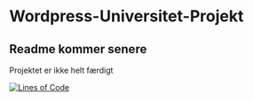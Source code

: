 # Wordpress-Universitet-Projekt

## Readme kommer senere
Projektet er ikke helt færdigt

[![Lines of Code](https://tokei.rs/b1/github/DIT-BRUGERNAVN/DIT-REPOSITORY-NAVN)](https://github.com/DIT-BRUGERNAVN/DIT-REPOSITORY-NAVN)
